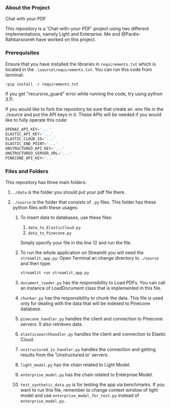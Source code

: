 ### About the Project
Chat with your PDF

This repository is a 'Chat-with-your-PDF' project using two different implementations, namely Light and Enterprise. Me and @Pardis-Rahbarsooreh have worked on this project.


### Prerequisites
Ensure that you have installed the libraries in `requirements.txt` which is located in the `.\source\requirements.txt`.
You can run this code from terminal:
```py
!pip install -r requirements.txt
```


If you get "recursive_guard" error while running the code, try using python 3.11.


If you would like to fork the repository be sure that create an .env file in the ./source and put the API keys in it.
These APIs will be needed if you would like to fully operate this code:
```py
OPENAI_API_KEY='...'
ELASTIC_API_KEY='...'
ELASTIC_CLOUD_ID='...'
ELASTIC_END_POINT='...'
UNSTRUCTURED_API_KEY='...'
UNSTRUCTURED_SERVER_URL='...'
PINECONE_API_KEY='...'
```

### Files and Folders

This repository has three main folders:
1. ```./data``` is the folder you should put your pdf file there.

2. ```./source``` is the folder that consists of ```.py``` files.
This folder has these python files with these usages:
   1. To insert data to databases, use these files:
      
      1. ```data_to_ElasticCloud.py```
      2. ```data_to_Pinecone.py```
      
      Simply specify your file in the line 12 and run the file.
   2. To run the whole application on Streamlit you will need the ```streamlit_app.py```:
         Open Terminal an change directory to ```./source``` and then type:
         ```.py
      streamlit run streamlit_app.py
      ```      
   3. ```document_loader.py``` has the responsibility to Load PDFs. You can call an instance of LoadDocument class that is implemented in this file.
   4. ```chunker.py``` has the responsibility to chunk the data. This file is used only for dealing with the data that will be indexed to Pinecone database.
   5. ```pinecone_handler.py``` handles the client and connection to Pinecone servers. It also retrieves data.
   6. ```elasticsearchhandler.py``` handles the client and connection to Elastic Cloud.
   7. ```unstructured_io_handler.py``` handles the connection and getting results from the 'Unstructured.io' servers.
   8. ```light_model.py``` has the chain related to Light Model.
   9. ```enterprise_model.py``` has the chain related to Enterprise Model.
   10. ```test_synthetic_data.py``` is for testing the app via benchmarks. If you want to run this file, remember to change context window of light model and use ```enterprise_model_for_test.py``` instead of ```enterprise_model.py```.

